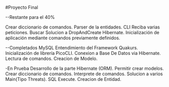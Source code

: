 #Proyecto Final

--Restante para el 40%

Crear diccionario de comandos.
Parser de la entidades.
CLI Reciba varias peticiones.
Buscar Solucion a DropAndCreate Hibernate.
Inicialización de aplicación mediante comandos previamente definidos.
  
--Completados
MySQL
Entendimiento del Framework Quakurs.
Inicialización de librería PicoCLI. 
Conexion a Base De Datos via Hibernate.
Lectura de comandos.
Creacion de Modelo.


-En Prueba
Desarrollo de la parte Hibernate (ORM).
Permitir crear modelos. 
Crear diccionario de comandos.
Interprete de comandos.
Solucion a varios Main(Tipo Threats).
SQL Execute.
Creacion de Entidad.



